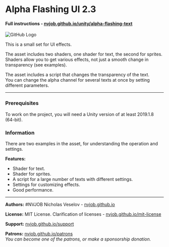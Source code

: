 # Alpha Flashing UI 2.3
#### Full instructions - [nvjob.github.io/unity/alpha-flashing-text](https://nvjob.github.io/unity/alpha-flashing-text)

![GitHub Logo](https://nvjob.github.io/repo/unity%20assets/alpha%20flashing%20text%202/pic/1.jpg)

This is a small set for UI effects.

The asset includes two shaders, one shader for text, the second for sprites.<br>
Shaders allow you to get various effects, not just a smooth change in transparency (see examples).

The asset includes a script that changes the transparency of the text.<br>
You can change the alpha channel for several texts at once by setting different parameters.

-------------------------------------------------------------------

### Prerequisites
To work on the project, you will need a Unity version of at least 2019.1.8 (64-bit).

### Information
There are two examples in the asset, for understanding the operation and settings.

<strong>Features:</strong>
- Shader for text.<br>
- Shader for sprites.<br>
- A script for a large number of texts with different settings.<br>
- Settings for customizing effects.<br>
- Good performance.

-------------------------------------------------------------------

**Authors:** #NVJOB Nicholas Veselov - [nvjob.github.io](https://nvjob.github.io)

**License:** MIT License. Clarification of licenses - [nvjob.github.io/mit-license](https://nvjob.github.io/mit-license)

**Support:** [nvjob.github.io/support](https://nvjob.github.io/support)

**Patrons:** [nvjob.github.io/patrons](https://nvjob.github.io/patrons)<br>
*You can become one of the patrons, or make a sponsorship donation.*
